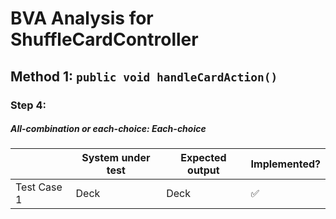 # BVA Analysis for ShuffleCardController

## Method 1: ```public void handleCardAction()```
### Step 4:
##### All-combination or each-choice: Each-choice

|             | System under test | Expected output | Implemented?       |
|-------------|-------------------|-----------------|--------------------|
| Test Case 1 | Deck              | Deck            | :white_check_mark: |


